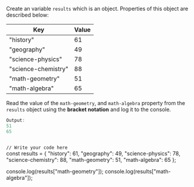Create an variable `results`
which is an object.
Properties of this object are
described below:

| Key                 | Value |
| ------------------- | ----- |
| "history"           | 61    |
| "geography"         | 49    |
| "science-physics"   | 78    |
| "science-chemistry" | 88    |
| "math-geometry"     | 51    |
| "math-algebra"      | 65    |

Read the value of the `math-geometry`,
and `math-algebra` property
from the `results` object
using the **bracket notation**
and log it to the console.

```js
Output:
51
65
```

<codeblock language="javascript" type="exercise" testMode="fixedInput">
<code>
// Write your code here
</code>
<solution>
const results = {
  "history": 61,
  "geography": 49,
  "science-physics": 78,
  "science-chemistry": 88,
  "math-geometry": 51,
  "math-algebra": 65
};

console.log(results["math-geometry"]);
console.log(results["math-algebra"]);
</solution>
</codeblock>

